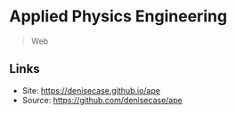 # Applied Physics Engineering

> Web

## Links

* Site: <https://denisecase.github.io/ape>
* Source: <https://github.com/denisecase/ape>





